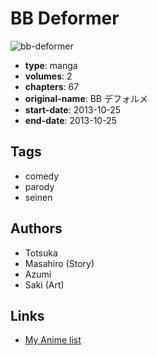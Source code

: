# BB Deformer

![bb-deformer](https://cdn.myanimelist.net/images/manga/1/225709.jpg)

-   **type**: manga
-   **volumes**: 2
-   **chapters**: 67
-   **original-name**: BB デフォルメ
-   **start-date**: 2013-10-25
-   **end-date**: 2013-10-25

## Tags

-   comedy
-   parody
-   seinen

## Authors

-   Totsuka
-   Masahiro (Story)
-   Azumi
-   Saki (Art)

## Links

-   [My Anime list](https://myanimelist.net/manga/110347/BB_Deformer)
